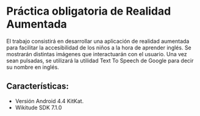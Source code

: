 # Práctica obligatoria de Realidad Aumentada
El trabajo consistirá en desarrollar una aplicación de realidad aumentada para facilitar la accesibilidad de los niños a la hora de aprender inglés. Se mostrarán distintas imágenes que interactuarán con el usuario. Una vez sean pulsadas, se utilizará la utilidad Text To Speech de Google para decir su nombre en inglés.
## Características:
- Versión Android 4.4 KitKat.
- Wikitude SDK 7.1.0
